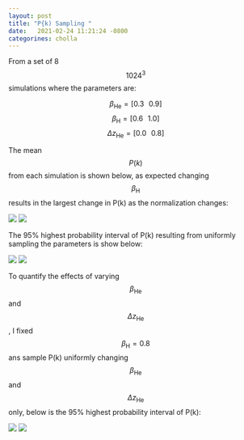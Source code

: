 ```yaml
---
layout: post
title: "P{k) Sampling "
date:   2021-02-24 11:21:24 -0800
categorines: cholla
---
```



From a set of 8 $$1024^3$$ simulations where the parameters are:


$$\beta_{\mathrm{He}} = [0.3 \,\,\,\, 0.9   ] $$
$$\beta_{\mathrm{H}} = [0.6 \,\,\,\, 1.0   ] $$
$$\Delta z_{\mathrm{He}} = [0.0 \,\,\,\, 0.8   ] $$


The  mean $$P(k)$$ from each simulation is shown below,  as expected changing $$\beta_{\mathrm{H}}$$ results in the largest change in P(k) as the normalization changes:


<img src="{{ site.url }}assets/images/flux_ps_grid_large_P19m.png">
<img src="{{ site.url }}assets/images/flux_ps_grid_small_P19m.png">


The 95% highest probability interval of P(k) resulting from uniformly sampling the parameters is show below: 


<img src="{{ site.url }}assets/images/flux_ps_sampling_large_P19m.png">
<img src="{{ site.url }}assets/images/flux_ps_sampling_small_P19m.png">


To quantify the effects of varying $$\beta_{\mathrm{He}}$$ and  $$\Delta z_{\mathrm{He}}$$, I fixed $$\beta_{\mathrm{H}}=0.8$$ ans sample P(k) uniformly changing $$\beta_{\mathrm{He}}$$ and  $$\Delta z_{\mathrm{He}}$$ only, below is the 95% highest probability interval of P(k):

  
<img src="{{ site.url }}assets/images/flux_ps_sampling_large_fixed_beta_H.png">
<img src="{{ site.url }}assets/images/flux_ps_sampling_small_fixed_beta_H.png">

